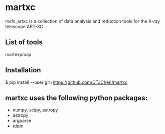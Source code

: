 # martxc
msfc_artxc is a collection of data analysis and reduction tools for the X-ray telescope
ART-XC.

## List of tools

martexpmap


## Installation

$ pip install --user git+https://github.com/CTJChen/martxc


## martxc uses the following python packages:

* numpy, scipy, astropy
* astropy
* argparse
* tdqm 


